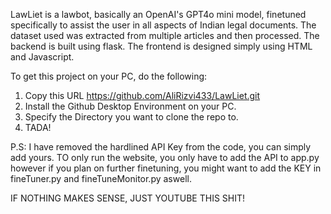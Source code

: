 LawLiet is a lawbot, basically an OpenAI's GPT4o mini model, finetuned specifically to assist the user in all aspects of Indian legal documents.
The dataset used was extracted from multiple articles and then processed.
The backend is built using flask.
The frontend is designed simply using HTML and Javascript.

To get this project on your PC, do the following:
1. Copy this URL https://github.com/AliRizvi433/LawLiet.git
2. Install the Github Desktop Environment on your PC.
3.  Specify the Directory you want to clone the repo to.
4.  TADA!

P.S: I have removed the hardlined API Key from the code, you can simply add yours.
TO only run the website, you only have to add the API to app.py
however if you plan on further finetuning, you might want to add the KEY in fineTuner.py and fineTuneMonitor.py aswell.

IF NOTHING MAKES SENSE, JUST YOUTUBE THIS SHIT!
